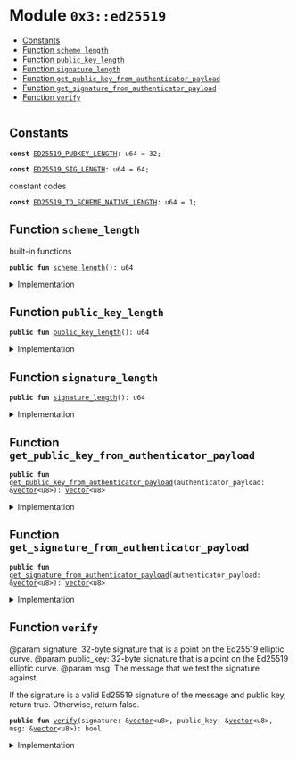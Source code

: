 
<a name="0x3_ed25519"></a>

# Module `0x3::ed25519`



-  [Constants](#@Constants_0)
-  [Function `scheme_length`](#0x3_ed25519_scheme_length)
-  [Function `public_key_length`](#0x3_ed25519_public_key_length)
-  [Function `signature_length`](#0x3_ed25519_signature_length)
-  [Function `get_public_key_from_authenticator_payload`](#0x3_ed25519_get_public_key_from_authenticator_payload)
-  [Function `get_signature_from_authenticator_payload`](#0x3_ed25519_get_signature_from_authenticator_payload)
-  [Function `verify`](#0x3_ed25519_verify)


<pre><code></code></pre>



<a name="@Constants_0"></a>

## Constants


<a name="0x3_ed25519_ED25519_PUBKEY_LENGTH"></a>



<pre><code><b>const</b> <a href="ed25519.md#0x3_ed25519_ED25519_PUBKEY_LENGTH">ED25519_PUBKEY_LENGTH</a>: u64 = 32;
</code></pre>



<a name="0x3_ed25519_ED25519_SIG_LENGTH"></a>



<pre><code><b>const</b> <a href="ed25519.md#0x3_ed25519_ED25519_SIG_LENGTH">ED25519_SIG_LENGTH</a>: u64 = 64;
</code></pre>



<a name="0x3_ed25519_ED25519_TO_SCHEME_NATIVE_LENGTH"></a>

constant codes


<pre><code><b>const</b> <a href="ed25519.md#0x3_ed25519_ED25519_TO_SCHEME_NATIVE_LENGTH">ED25519_TO_SCHEME_NATIVE_LENGTH</a>: u64 = 1;
</code></pre>



<a name="0x3_ed25519_scheme_length"></a>

## Function `scheme_length`

built-in functions


<pre><code><b>public</b> <b>fun</b> <a href="ed25519.md#0x3_ed25519_scheme_length">scheme_length</a>(): u64
</code></pre>



<details>
<summary>Implementation</summary>


<pre><code><b>public</b> <b>fun</b> <a href="ed25519.md#0x3_ed25519_scheme_length">scheme_length</a>(): u64 {
    <a href="ed25519.md#0x3_ed25519_ED25519_TO_SCHEME_NATIVE_LENGTH">ED25519_TO_SCHEME_NATIVE_LENGTH</a>
}
</code></pre>



</details>

<a name="0x3_ed25519_public_key_length"></a>

## Function `public_key_length`



<pre><code><b>public</b> <b>fun</b> <a href="ed25519.md#0x3_ed25519_public_key_length">public_key_length</a>(): u64
</code></pre>



<details>
<summary>Implementation</summary>


<pre><code><b>public</b> <b>fun</b> <a href="ed25519.md#0x3_ed25519_public_key_length">public_key_length</a>(): u64 {
    <a href="ed25519.md#0x3_ed25519_ED25519_PUBKEY_LENGTH">ED25519_PUBKEY_LENGTH</a>
}
</code></pre>



</details>

<a name="0x3_ed25519_signature_length"></a>

## Function `signature_length`



<pre><code><b>public</b> <b>fun</b> <a href="ed25519.md#0x3_ed25519_signature_length">signature_length</a>(): u64
</code></pre>



<details>
<summary>Implementation</summary>


<pre><code><b>public</b> <b>fun</b> <a href="ed25519.md#0x3_ed25519_signature_length">signature_length</a>(): u64 {
    <a href="ed25519.md#0x3_ed25519_ED25519_SIG_LENGTH">ED25519_SIG_LENGTH</a>
}
</code></pre>



</details>

<a name="0x3_ed25519_get_public_key_from_authenticator_payload"></a>

## Function `get_public_key_from_authenticator_payload`



<pre><code><b>public</b> <b>fun</b> <a href="ed25519.md#0x3_ed25519_get_public_key_from_authenticator_payload">get_public_key_from_authenticator_payload</a>(authenticator_payload: &<a href="">vector</a>&lt;u8&gt;): <a href="">vector</a>&lt;u8&gt;
</code></pre>



<details>
<summary>Implementation</summary>


<pre><code><b>public</b> <b>fun</b> <a href="ed25519.md#0x3_ed25519_get_public_key_from_authenticator_payload">get_public_key_from_authenticator_payload</a>(authenticator_payload: &<a href="">vector</a>&lt;u8&gt;): <a href="">vector</a>&lt;u8&gt; {
    <b>let</b> public_key = <a href="_empty">vector::empty</a>&lt;u8&gt;();
    <b>let</b> i = <a href="ed25519.md#0x3_ed25519_scheme_length">scheme_length</a>() + <a href="ed25519.md#0x3_ed25519_signature_length">signature_length</a>();
    <b>let</b> public_key_position = <a href="ed25519.md#0x3_ed25519_scheme_length">scheme_length</a>() + <a href="ed25519.md#0x3_ed25519_signature_length">signature_length</a>() + <a href="ed25519.md#0x3_ed25519_public_key_length">public_key_length</a>();
    <b>while</b> (i &lt; public_key_position) {
        <b>let</b> value = <a href="_borrow">vector::borrow</a>(authenticator_payload, i);
        <a href="_push_back">vector::push_back</a>(&<b>mut</b> public_key, *value);
        i = i + 1;
    };
    public_key
}
</code></pre>



</details>

<a name="0x3_ed25519_get_signature_from_authenticator_payload"></a>

## Function `get_signature_from_authenticator_payload`



<pre><code><b>public</b> <b>fun</b> <a href="ed25519.md#0x3_ed25519_get_signature_from_authenticator_payload">get_signature_from_authenticator_payload</a>(authenticator_payload: &<a href="">vector</a>&lt;u8&gt;): <a href="">vector</a>&lt;u8&gt;
</code></pre>



<details>
<summary>Implementation</summary>


<pre><code><b>public</b> <b>fun</b> <a href="ed25519.md#0x3_ed25519_get_signature_from_authenticator_payload">get_signature_from_authenticator_payload</a>(authenticator_payload: &<a href="">vector</a>&lt;u8&gt;): <a href="">vector</a>&lt;u8&gt; {
    <b>let</b> sign = <a href="_empty">vector::empty</a>&lt;u8&gt;();
    <b>let</b> i = <a href="ed25519.md#0x3_ed25519_scheme_length">scheme_length</a>();
    <b>let</b> signature_position = <a href="ed25519.md#0x3_ed25519_signature_length">signature_length</a>() + 1;
    <b>while</b> (i &lt; signature_position) {
        <b>let</b> value = <a href="_borrow">vector::borrow</a>(authenticator_payload, i);
        <a href="_push_back">vector::push_back</a>(&<b>mut</b> sign, *value);
        i = i + 1;
    };
    sign
}
</code></pre>



</details>

<a name="0x3_ed25519_verify"></a>

## Function `verify`

@param signature: 32-byte signature that is a point on the Ed25519 elliptic curve.
@param public_key: 32-byte signature that is a point on the Ed25519 elliptic curve.
@param msg: The message that we test the signature against.

If the signature is a valid Ed25519 signature of the message and public key, return true.
Otherwise, return false.


<pre><code><b>public</b> <b>fun</b> <a href="ed25519.md#0x3_ed25519_verify">verify</a>(signature: &<a href="">vector</a>&lt;u8&gt;, public_key: &<a href="">vector</a>&lt;u8&gt;, msg: &<a href="">vector</a>&lt;u8&gt;): bool
</code></pre>



<details>
<summary>Implementation</summary>


<pre><code><b>native</b> <b>public</b> <b>fun</b> <a href="ed25519.md#0x3_ed25519_verify">verify</a>(signature: &<a href="">vector</a>&lt;u8&gt;, public_key: &<a href="">vector</a>&lt;u8&gt;, msg: &<a href="">vector</a>&lt;u8&gt;): bool;
</code></pre>



</details>
